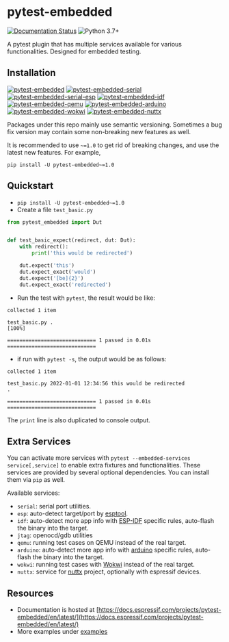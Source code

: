 # pytest-embedded

[![Documentation Status](https://readthedocs.com/projects/espressif-pytest-embedded/badge/?version=latest)](https://docs.espressif.com/projects/pytest-embedded/en/latest/?badge=latest) ![Python 3.7+](https://img.shields.io/pypi/pyversions/pytest-embedded)

A pytest plugin that has multiple services available for various functionalities. Designed for embedded testing.

## Installation

[![pytest-embedded](https://img.shields.io/pypi/v/pytest-embedded?color=green&label=pytest-embedded)](https://pypi.org/project/pytest-embedded/)
[![pytest-embedded-serial](https://img.shields.io/pypi/v/pytest-embedded-serial?color=green&label=pytest-embedded-serial)](https://pypi.org/project/pytest-embedded-serial/)
[![pytest-embedded-serial-esp](https://img.shields.io/pypi/v/pytest-embedded-serial-esp?color=green&label=pytest-embedded-serial-esp)](https://pypi.org/project/pytest-embedded-serial-esp/)
[![pytest-embedded-idf](https://img.shields.io/pypi/v/pytest-embedded-idf?color=green&label=pytest-embedded-idf)](https://pypi.org/project/pytest-embedded-idf/)
[![pytest-embedded-qemu](https://img.shields.io/pypi/v/pytest-embedded-qemu?color=green&label=pytest-embedded-qemu)](https://pypi.org/project/pytest-embedded-qemu/)
[![pytest-embedded-arduino](https://img.shields.io/pypi/v/pytest-embedded-arduino?color=green&label=pytest-embedded-arduino)](https://pypi.org/project/pytest-embedded-arduino/)
[![pytest-embedded-wokwi](https://img.shields.io/pypi/v/pytest-embedded-wokwi?color=green&label=pytest-embedded-wokwi)](https://pypi.org/project/pytest-embedded-wokwi/)
[![pytest-embedded-nuttx](https://img.shields.io/pypi/v/pytest-embedded-nuttx?color=green&label=pytest-embedded-nuttx)](https://pypi.org/project/pytest-embedded-nuttx/)

Packages under this repo mainly use semantic versioning. Sometimes a bug fix version may contain some non-breaking new features as well.

It is recommended to use `~=1.0` to get rid of breaking changes, and use the latest new features. For example,

```shell
pip install -U pytest-embedded~=1.0
```

## Quickstart

- `pip install -U pytest-embedded~=1.0`
- Create a file `test_basic.py`

```python
from pytest_embedded import Dut


def test_basic_expect(redirect, dut: Dut):
    with redirect():
        print('this would be redirected')

    dut.expect('this')
    dut.expect_exact('would')
    dut.expect('[be]{2}')
    dut.expect_exact('redirected')
```

- Run the test with `pytest`, the result would be like:

```shell
collected 1 item

test_basic.py .                                                        [100%]

============================= 1 passed in 0.01s =============================
```

- if run with `pytest -s`, the output would be as follows:

```shell
collected 1 item

test_basic.py 2022-01-01 12:34:56 this would be redirected
.

============================= 1 passed in 0.01s =============================
```

The `print` line is also duplicated to console output.

## Extra Services

You can activate more services with `pytest --embedded-services service[,service]` to enable extra fixtures and functionalities. These services are provided by several optional dependencies. You can install them via `pip` as well.

Available services:

- `serial`: serial port utilities.
- `esp`: auto-detect target/port by [esptool](https://github.com/espressif/esptool).
- `idf`: auto-detect more app info with [ESP-IDF](https://github.com/espressif/esp-idf) specific rules, auto-flash the binary into the target.
- `jtag`: openocd/gdb utilities
- `qemu`: running test cases on QEMU instead of the real target.
- `arduino`: auto-detect more app info with [arduino](https://github.com/arduino/Arduino) specific rules, auto-flash the binary into the target.
- `wokwi`: running test cases with [Wokwi](https://wokwi.com/) instead of the real target.
- `nuttx`: service for [nuttx](https://nuttx.apache.org/) project, optionally with espressif devices.

## Resources

- Documentation is hosted at [https://docs.espressif.com/projects/pytest-embedded/en/latest/](https://docs.espressif.com/projects/pytest-embedded/en/latest/)
- More examples under [examples](https://github.com/espressif/pytest-embedded/tree/main/examples)
